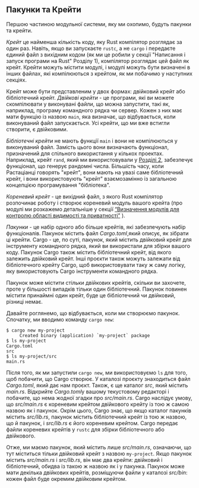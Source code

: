 ## Пакунки та Крейти

Першою частиною модульної системи, яку ми охопимо, будуть пакунки та крейти.

*Крейт* це найменша кількість коду, яку Rust компілятор розглядає за один раз. Навіть, якщо ви запускаєте `rustc`, а не `cargo` і передаєте єдиний файл з вихідним кодом (як ми це робили у секції "Написання і запуск програми на Rust" Розділу 1), компілятор розглядає цей файл як крейт. Крейти можуть містити модулі, і модулі можуть бути визначені в інших файлах, які компілюються з крейтом, як ми побачимо у наступних секціях.

Крейт може бути представленим у двох формах: двійковий крейт або бібліотечний крейт. *Двійкові крейти* - це програми, які ви можете cкомпілювати у виконувані файли, що можна запустити, такі як, наприклад, програму командного рядка чи сервер. Кожен з них має мати функцію із назвою `main`, яка визначає, що відбувається, коли виконуваний файл запускається. Усі крейти, що ми вже встигли створити, є двійковими.

*Бібліотечні крейти* не мають функції `main` і вони не компілюються у виконуваний файл. Замість цього вони визначають функціонал, призначений для спільного використання у кількох проектах. Наприклад, крейт `rand`, який ми використовували у [Розділі 2][rand],<!-- ignore --> забезпечує функціонал, що генерує рандомні числа. Більшість часу, коли Растаціанці говорять "крейт", вони мають на увазі саме бібліотечний крейт, і вони використовують "крейт" взаємозамінно із загальною концепцією програмування "бібліотека".

*Кореневий крейт* - це вихідний файл, з якого Rust компілятор розпочинає роботу і створює кореневий модуль вашого крейта (про модулі ми розкажемо детальніше у секції [“Визначення модулів для контролю області видимості та приватності”][modules]<!-- ignore -->
).

*Пакунки* - це набір одного або більше крейтів, які забезпечують набір функціоналів. Пакунок містить файл *Cargo.toml*,який описує, як зібрати ці крейти. Cargo - це, по суті, пакунок, який містить двійковий крейт для інструменту командного рядка, який ви використали для збірки вашого коду. Пакунок Cargo також містить бібліотечний крейт, від якого залежить двійковий крейт. Інші проєкти також можуть залежати від бібліотечного крейту Cargo, щоб використовувати таку ж саму логіку, яку використовують Cargo інструменти командного рядка.

Пакунок може містити стільки двійкових крейтів, скільки ви захочете, проте у більшості випадків тільки один бібліотечний. Пакунок повинен містити принаймні один крейт, буде це бібліотечний чи двійковий, різниці немає.

Давайте роглянемо, що відбувається, коли ми створюємо пакунок. Спочатку, ми вводимо команду `cargo new`:

```console
$ cargo new my-project
     Created binary (application) `my-project` package
$ ls my-project
Cargo.toml
src
$ ls my-project/src
main.rs
```

Після того, як ми запустили `cargo new`, ми використовуємо `ls` для того, щоб побачити, що Cargo створює. У каталозі проєкту знаходиться файл *Cargo.toml*, який дає нам проєкт. Також, є ще каталог *src*, який містить *main.rs*. Відкрийте *Cargo.toml*у вашому текустовому редакторі і побачите, що нема жодної згадки про *src/main.rs*. Cargo наслідує умову, що *src/main.rs* є кореневим крейтом двійкового крейту із тою ж самою назвою як і пакунок. Окрім цього, Cargo знає, що якщо каталог пакунків містить *src/lib.rs*, пакунок містить бібліотечний крейт із тою ж назвою, що й пакунок, і *src/lib.rs* є його кореневим крейтом. Cargo передає файли кореневих крейтів у `rustc` для збірки бібліотечного або двійкового.

Отже, ми маємо пакунок, який містить лише *src/main.rs*, означаючи, що тут міститься тільки двійковий крейт з назвою `my-project`. Якщо пакунок містить *src/main.rs* і *src/lib.rs*, він має два крейти: двійковий і бібліотечний, обидва із такою ж назвою як і у пакунка. Пакунок може мати декілька двійкових крейтів, розміщуючи файли у каталозі *src/bin*: кожен файл буде окремим двійковим крейтом.

[modules]: ch07-02-defining-modules-to-control-scope-and-privacy.html
[rand]: ch02-00-guessing-game-tutorial.html#generating-a-random-number
